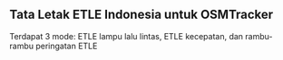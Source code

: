 ## Tata Letak ETLE Indonesia untuk OSMTracker
Terdapat 3 mode: ETLE lampu lalu lintas, ETLE kecepatan, dan rambu-rambu peringatan ETLE
